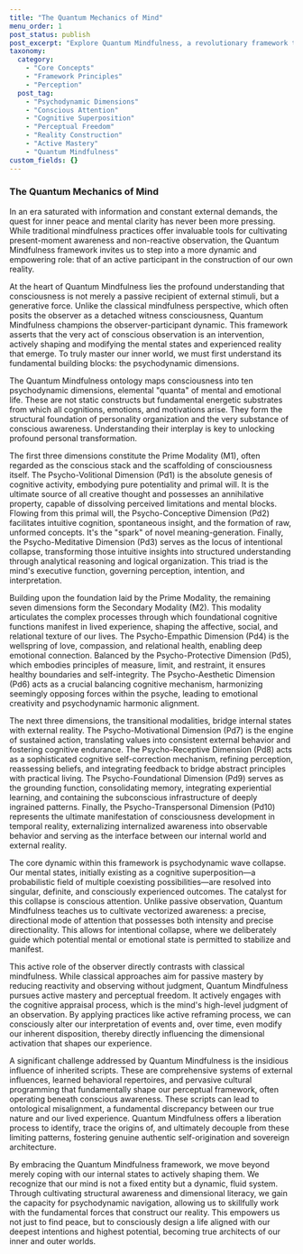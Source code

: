 ```yaml
---
title: "The Quantum Mechanics of Mind"
menu_order: 1
post_status: publish
post_excerpt: "Explore Quantum Mindfulness, a revolutionary framework that views consciousness as a dynamic field of potential. Learn how your perception actively shapes reality through psychodynamic wave collapse, and discover how to cultivate deliberate influence over your inner experience for profound personal transformation."
taxonomy:
  category:
    - "Core Concepts"
    - "Framework Principles"
    - "Perception"
  post_tag:
    - "Psychodynamic Dimensions"
    - "Conscious Attention"
    - "Cognitive Superposition"
    - "Perceptual Freedom"
    - "Reality Construction"
    - "Active Mastery"
    - "Quantum Mindfulness"
custom_fields: {}
---
```


### The Quantum Mechanics of Mind

In an era saturated with information and constant external demands, the quest for inner peace and mental clarity has never been more pressing. While traditional mindfulness practices offer invaluable tools for cultivating present-moment awareness and non-reactive observation, the Quantum Mindfulness framework invites us to step into a more dynamic and empowering role: that of an active participant in the construction of our own reality.

At the heart of Quantum Mindfulness lies the profound understanding that consciousness is not merely a passive recipient of external stimuli, but a generative force. Unlike the classical mindfulness perspective, which often posits the observer as a detached witness consciousness, Quantum Mindfulness champions the observer-participant dynamic. This framework asserts that the very act of conscious observation is an intervention, actively shaping and modifying the mental states and experienced reality that emerge. To truly master our inner world, we must first understand its fundamental building blocks: the psychodynamic dimensions.

The Quantum Mindfulness ontology maps consciousness into ten psychodynamic dimensions, elemental "quanta" of mental and emotional life. These are not static constructs but fundamental energetic substrates from which all cognitions, emotions, and motivations arise. They form the structural foundation of personality organization and the very substance of conscious awareness. Understanding their interplay is key to unlocking profound personal transformation.

The first three dimensions constitute the Prime Modality (M1), often regarded as the conscious stack and the scaffolding of consciousness itself. The Psycho-Volitional Dimension (Pd1) is the absolute genesis of cognitive activity, embodying pure potentiality and primal will. It is the ultimate source of all creative thought and possesses an annihilative property, capable of dissolving perceived limitations and mental blocks. Flowing from this primal will, the Psycho-Conceptive Dimension (Pd2) facilitates intuitive cognition, spontaneous insight, and the formation of raw, unformed concepts. It's the "spark" of novel meaning-generation. Finally, the Psycho-Meditative Dimension (Pd3) serves as the locus of intentional collapse, transforming those intuitive insights into structured understanding through analytical reasoning and logical organization. This triad is the mind's executive function, governing perception, intention, and interpretation.

Building upon the foundation laid by the Prime Modality, the remaining seven dimensions form the Secondary Modality (M2). This modality articulates the complex processes through which foundational cognitive functions manifest in lived experience, shaping the affective, social, and relational texture of our lives. The Psycho-Empathic Dimension (Pd4) is the wellspring of love, compassion, and relational health, enabling deep emotional connection. Balanced by the Psycho-Protective Dimension (Pd5), which embodies principles of measure, limit, and restraint, it ensures healthy boundaries and self-integrity. The Psycho-Aesthetic Dimension (Pd6) acts as a crucial balancing cognitive mechanism, harmonizing seemingly opposing forces within the psyche, leading to emotional creativity and psychodynamic harmonic alignment.

The next three dimensions, the transitional modalities, bridge internal states with external reality. The Psycho-Motivational Dimension (Pd7) is the engine of sustained action, translating values into consistent external behavior and fostering cognitive endurance. The Psycho-Receptive Dimension (Pd8) acts as a sophisticated cognitive self-correction mechanism, refining perception, reassessing beliefs, and integrating feedback to bridge abstract principles with practical living. The Psycho-Foundational Dimension (Pd9) serves as the grounding function, consolidating memory, integrating experiential learning, and containing the subconscious infrastructure of deeply ingrained patterns. Finally, the Psycho-Transpersonal Dimension (Pd10) represents the ultimate manifestation of consciousness development in temporal reality, externalizing internalized awareness into observable behavior and serving as the interface between our internal world and external reality.

The core dynamic within this framework is psychodynamic wave collapse. Our mental states, initially existing as a cognitive superposition—a probabilistic field of multiple coexisting possibilities—are resolved into singular, definite, and consciously experienced outcomes. The catalyst for this collapse is conscious attention. Unlike passive observation, Quantum Mindfulness teaches us to cultivate vectorized awareness: a precise, directional mode of attention that possesses both intensity and precise directionality. This allows for intentional collapse, where we deliberately guide which potential mental or emotional state is permitted to stabilize and manifest.

This active role of the observer directly contrasts with classical mindfulness. While classical approaches aim for passive mastery by reducing reactivity and observing without judgment, Quantum Mindfulness pursues active mastery and perceptual freedom. It actively engages with the cognitive appraisal process, which is the mind's high-level judgment of an observation. By applying practices like active reframing process, we can consciously alter our interpretation of events and, over time, even modify our inherent disposition, thereby directly influencing the dimensional activation that shapes our experience.

A significant challenge addressed by Quantum Mindfulness is the insidious influence of inherited scripts. These are comprehensive systems of external influences, learned behavioral repertoires, and pervasive cultural programming that fundamentally shape our perceptual framework, often operating beneath conscious awareness. These scripts can lead to ontological misalignment, a fundamental discrepancy between our true nature and our lived experience. Quantum Mindfulness offers a liberation process to identify, trace the origins of, and ultimately decouple from these limiting patterns, fostering genuine authentic self-origination and sovereign architecture.

By embracing the Quantum Mindfulness framework, we move beyond merely coping with our internal states to actively shaping them. We recognize that our mind is not a fixed entity but a dynamic, fluid system. Through cultivating structural awareness and dimensional literacy, we gain the capacity for psychodynamic navigation, allowing us to skillfully work with the fundamental forces that construct our reality. This empowers us not just to find peace, but to consciously design a life aligned with our deepest intentions and highest potential, becoming true architects of our inner and outer worlds.